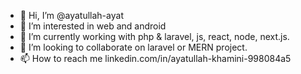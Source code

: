 - 👋 Hi, I’m @ayatullah-ayat
- 👀 I’m interested in web and android
- 🌱 I’m currently working with php & laravel, js, react, node, next.js.
- 💞️ I’m looking to collaborate on laravel or MERN project.
- 📫 How to reach me linkedin.com/in/ayatullah-khamini-998084a5

<!---
ayatullah-ayat/ayatullah-ayat is a ✨ special ✨ repository because its `README.md` (this file) appears on your GitHub profile.
You can click the Preview link to take a look at your changes.
--->
